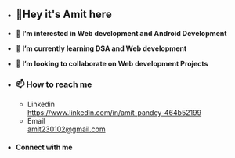 - ## 👋**Hey it's Amit here**
- 👀 **I’m interested in Web development and Android Development**
- 🌱 **I’m currently learning DSA and Web development**
- 💞️ **I’m looking to collaborate on Web development Projects**

- ### 📫 How to reach me 
     * Linkedin  
       https://www.linkedin.com/in/amit-pandey-464b52199 
     * Email<br> amit230102@gmail.com

- #### Connect with me
  
